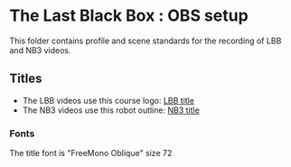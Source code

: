 # The Last Black Box : OBS setup

This folder contains profile and scene standards for the recording of LBB and NB3 videos.

## Titles
- The LBB videos use this course logo: [LBB title](titles/LBB_obs_title.png)
- The NB3 videos use this robot outline: [NB3 title](titles/NB3_obs_title.png)

### Fonts

The title font is "FreeMono Oblique" size 72